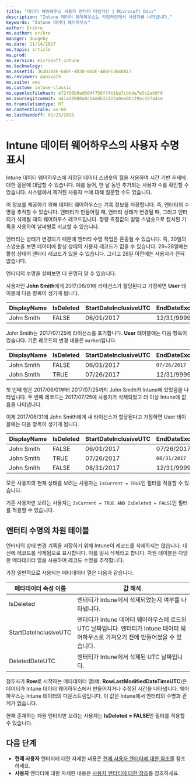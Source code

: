 ```yaml
---
title: "데이터 웨어하우스 사용자 엔터티 타임라인 | Microsoft Docs"
description: "Intune 데이터 웨어하우스는 타임라인에서 사용자를 나타냅니다."
keywords: "Intune 데이터 웨어하우스"
author: Erikre
ms.author: erikre
manager: dougeby
ms.date: 11/14/2017
ms.topic: article
ms.prod: 
ms.service: microsoft-intune
ms.technology: 
ms.assetid: 363D148E-688F-4830-B6DE-AB4FE3648817
ms.reviewer: aanavath
ms.suite: ems
ms.custom: intune-classic
ms.openlocfilehash: e72f60b9ad604f756f74b1ba7cbbde7e5c2ab9f8
ms.sourcegitcommit: a41ad9988a8c14e6b15123a9ea9bc29ac437a4ce
ms.translationtype: HT
ms.contentlocale: ko-KR
ms.lasthandoff: 01/25/2018
---
```

# <a name="user-lifetime-representation-in-the-intune-data-warehouse"></a>Intune 데이터 웨어하우스의 사용자 수명 표시

Intune 데이터 웨어하우스에 저장된 데이터 스냅숏의 월을 사용하여 시간 기반 추세에 대한 질문에 대답할 수 있습니다. 예를 들어, 한 달 동안 추가되는 사용자 수를 확인할 수 있습니다. 시스템에서 제거된 사용자 수에 대해 질문할 수도 있습니다.

이 정보를 제공하기 위해 데이터 웨어하우스는 기록 정보를 저장합니다. 즉, 엔터티의 수명을 추적할 수 있습니다. 엔터티가 만들어질 때, 엔터티 상태가 변경될 때, 그리고 엔터티가 삭제될 때의 웨어하우스 레코드입니다. 정량 측정값의 일일 스냅숏으로 캡처된 기록을 사용하여 날짜별로 비교할 수 있습니다.

엔터티는 상태가 변경되기 때문에 엔터티 수명 작업은 혼동될 수 있습니다. 즉, 30일의 스냅숏을 보면 데이터에 활성 상태의 사용자 레코드가 없을 수 있습니다. 29~28일에는 활성 상태의 엔터티 레코드가 있을 수 있습니다. 그리고 28일 이전에는 사용자가 전혀 없습니다.

엔터티의 수명을 살펴보면 더 분명히 알 수 있습니다.

사용자인 **John Smith**에게 2017/06/01에 라이선스가 할당된다고 가정하면 **User** 테이블에 다음 항목이 생기게 됩니다. 
 
| DisplayName | IsDeleted | StartDateInclusiveUTC | EndDateExclusiveUTC | IsCurrent 
| -- | -- | -- | -- | -- |
| John Smith | FALSE | 06/01/2017 | 12/31/9999 | TRUE
 
John Smith는 2017/07/25에 라이선스를 포기합니다. **User** 테이블에는 다음 항목이 있습니다. 기존 레코드의 변경 내용은 `marked`입니다. 

| DisplayName | IsDeleted | StartDateInclusiveUTC | EndDateExclusiveUTC | IsCurrent 
| -- | -- | -- | -- | -- |
| John Smith | FALSE | 06/01/2017 | `07/26/2017` | `FALSE` 
| John Smith | TRUE | 07/26/2017 | 12/31/9999 | TRUE 

첫 번째 행은 2017/06/01부터 2017/07/25까지 John Smith가 Intune에 있었음을 나타냅니다. 두 번째 레코드는 2017/07/25에 사용자가 삭제되었고 더 이상 Intune에 없음을 나타냅니다.

이제 2017/08/31에 John Smith에게 새 라이선스가 할당된다고 가정하면 User 테이블에는 다음 항목이 생기게 됩니다.
 
| DisplayName | IsDeleted | StartDateInclusiveUTC | EndDateExclusiveUTC | IsCurrent 
| -- | -- | -- | -- | -- |
| John Smith | FALSE | 06/01/2017 | 07/26/2017 | FALSE 
| John Smith | TRUE | 07/26/2017 | `08/31/2017` | `FALSE` 
| John Smith | FALSE | 08/31/2017 | 12/31/9999 | TRUE 
 
모든 사용자의 현재 상태를 보려는 사용자는 `IsCurrent = TRUE`인 필터를 적용할 수 있습니다. 
 
기존 사용자만 보려는 사용자는 `IsCurrent = TRUE AND IsDeleted = FALSE`인 필터를 적용할 수 있습니다.

## <a name="dimension-tables-in-the-entity-lifetime"></a>엔터티 수명의 차원 테이블

엔터티의 상태 변경 기록을 저장하기 위해 Intune이 레코드를 삭제하지는 않습니다. 대신에 레코드를 삭제됨으로 표시합니다. 이를 일시 삭제라고 합니다. 차원 테이블은 다양한 메타데이터 열을 사용하여 레코드 수명을 추적합니다. 

가장 일반적으로 사용되는 메타데이터 열은 다음과 같습니다. 

| 메타데이터 속성 이름  | 값 해석 |
|--|--|
| IsDeleted | 엔터티가 Intune에서 삭제되었는지 여부를 나타냅니다. |
| StartDateInclusiveUTC  | 엔터티가 Intune 데이터 웨어하우스에 로드된 UTC 날짜입니다. 엔터티가 Intune 데이터 웨어하우스로 가져오기 전에 만들어졌을 수 있습니다. |
| DeletedDateUTC  | 엔터티가 Intune에서 삭제된 UTC 날짜입니다. |  

접두사가 **Row**로 시작하는 메타데이터 열(예: **RowLastModifiedDateTimeUTC**)은 데이터가 Intune 데이터 웨어하우스에서 만들어지거나 수정된 시간을 나타냅니다. 웨어하우스는 Intune 데이터의 다운스트림입니다. 이 값은 Intune에서 엔터티의 수명과 관계가 없습니다.  
 
현재 존재하는 차원 엔터티만 보려는 사용자는 **IsDeleted = FALSE**인 필터를 적용할 수 있습니다.

## <a name="next-steps"></a>다음 단계

 - **현재 사용자** 엔터티에 대한 자세한 내용은 [현재 사용자 엔터티에 대한 참조](reports-ref-current-user.md)를 참조하세요.
 - **사용자** 엔터티에 대한 자세한 내용은 [사용자 엔터티에 대한 참조](reports-ref-user.md)를 참조하세요.